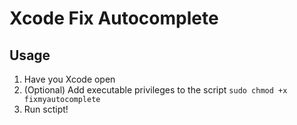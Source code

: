 # Xcode Fix Autocomplete
## Usage 

1. Have you Xcode open
2. (Optional) Add executable privileges to the script
`sudo chmod +x fixmyautocomplete`
3. Run sctipt!

